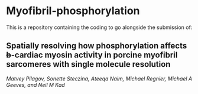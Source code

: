 # Myofibril-phosphorylation
This is a repository containing the coding to go alongside the submission of:

<h2>Spatially resolving how phosphorylation affects <s>b</s>-cardiac myosin activity in porcine myofibril sarcomeres with single molecule resolution</h2>

<i>Matvey Pilagov, Sonette Steczina, Ateeqa Naim, Michael Regnier, Michael A Geeves, and Neil M Kad</i>
